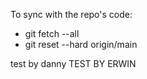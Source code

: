 To sync with the repo's code:

- git fetch --all
- git reset --hard origin/main


test by danny
TEST BY ERWIN